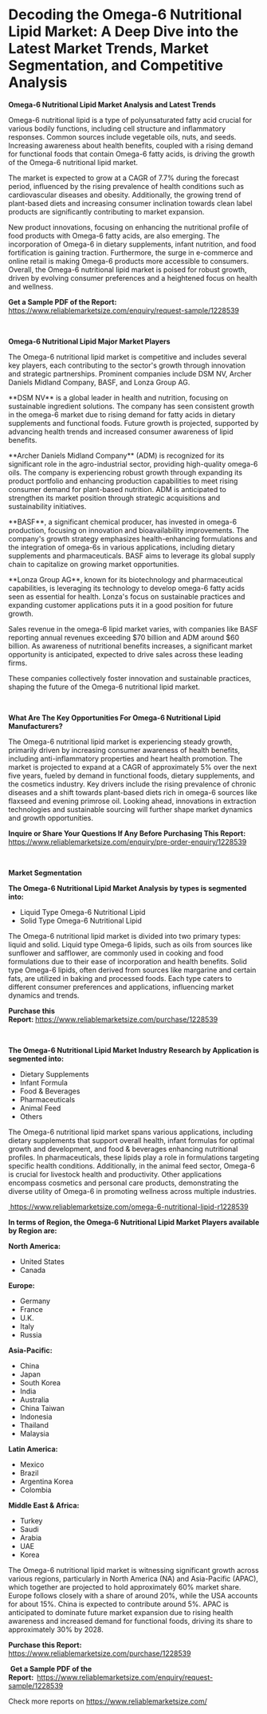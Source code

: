 <p><h1>Decoding the Omega-6 Nutritional Lipid Market: A Deep Dive into the Latest Market Trends, Market Segmentation, and Competitive Analysis</h1></p><p><strong>Omega-6 Nutritional Lipid Market Analysis and Latest Trends</strong></p>
<p><p>Omega-6 nutritional lipid is a type of polyunsaturated fatty acid crucial for various bodily functions, including cell structure and inflammatory responses. Common sources include vegetable oils, nuts, and seeds. Increasing awareness about health benefits, coupled with a rising demand for functional foods that contain Omega-6 fatty acids, is driving the growth of the Omega-6 nutritional lipid market.</p><p>The market is expected to grow at a CAGR of 7.7% during the forecast period, influenced by the rising prevalence of health conditions such as cardiovascular diseases and obesity. Additionally, the growing trend of plant-based diets and increasing consumer inclination towards clean label products are significantly contributing to market expansion. </p><p>New product innovations, focusing on enhancing the nutritional profile of food products with Omega-6 fatty acids, are also emerging. The incorporation of Omega-6 in dietary supplements, infant nutrition, and food fortification is gaining traction. Furthermore, the surge in e-commerce and online retail is making Omega-6 products more accessible to consumers. Overall, the Omega-6 nutritional lipid market is poised for robust growth, driven by evolving consumer preferences and a heightened focus on health and wellness.</p></p>
<p><strong>Get a Sample PDF of the Report:&nbsp;</strong> <a href="https://www.reliablemarketsize.com/enquiry/request-sample/1228539?utm_campaign=3382&utm_medium=2&utm_source=Github&utm_content=ia&utm_term=07042025&utm_id=omega-6-nutritional-lipid">https://www.reliablemarketsize.com/enquiry/request-sample/1228539</a></p>
<p>&nbsp;</p>
<p><strong>Omega-6 Nutritional Lipid Major Market Players</strong></p>
<p><p>The Omega-6 nutritional lipid market is competitive and includes several key players, each contributing to the sector's growth through innovation and strategic partnerships. Prominent companies include DSM NV, Archer Daniels Midland Company, BASF, and Lonza Group AG.</p><p>**DSM NV** is a global leader in health and nutrition, focusing on sustainable ingredient solutions. The company has seen consistent growth in the omega-6 market due to rising demand for fatty acids in dietary supplements and functional foods. Future growth is projected, supported by advancing health trends and increased consumer awareness of lipid benefits.</p><p>**Archer Daniels Midland Company** (ADM) is recognized for its significant role in the agro-industrial sector, providing high-quality omega-6 oils. The company is experiencing robust growth through expanding its product portfolio and enhancing production capabilities to meet rising consumer demand for plant-based nutrition. ADM is anticipated to strengthen its market position through strategic acquisitions and sustainability initiatives.</p><p>**BASF**, a significant chemical producer, has invested in omega-6 production, focusing on innovation and bioavailability improvements. The company's growth strategy emphasizes health-enhancing formulations and the integration of omega-6s in various applications, including dietary supplements and pharmaceuticals. BASF aims to leverage its global supply chain to capitalize on growing market opportunities.</p><p>**Lonza Group AG**, known for its biotechnology and pharmaceutical capabilities, is leveraging its technology to develop omega-6 fatty acids seen as essential for health. Lonza's focus on sustainable practices and expanding customer applications puts it in a good position for future growth.</p><p>Sales revenue in the omega-6 lipid market varies, with companies like BASF reporting annual revenues exceeding $70 billion and ADM around $60 billion. As awareness of nutritional benefits increases, a significant market opportunity is anticipated, expected to drive sales across these leading firms. </p><p>These companies collectively foster innovation and sustainable practices, shaping the future of the Omega-6 nutritional lipid market.</p></p>
<p>&nbsp;</p>
<p><strong>What Are The Key Opportunities For Omega-6 Nutritional Lipid Manufacturers?</strong></p>
<p><p>The Omega-6 nutritional lipid market is experiencing steady growth, primarily driven by increasing consumer awareness of health benefits, including anti-inflammatory properties and heart health promotion. The market is projected to expand at a CAGR of approximately 5% over the next five years, fueled by demand in functional foods, dietary supplements, and the cosmetics industry. Key drivers include the rising prevalence of chronic diseases and a shift towards plant-based diets rich in omega-6 sources like flaxseed and evening primrose oil. Looking ahead, innovations in extraction technologies and sustainable sourcing will further shape market dynamics and growth opportunities.</p></p>
<p><strong>Inquire or Share Your Questions If Any Before Purchasing This Report:</strong> <a href="https://www.reliablemarketsize.com/enquiry/pre-order-enquiry/1228539?utm_campaign=3382&utm_medium=2&utm_source=Github&utm_content=ia&utm_term=07042025&utm_id=omega-6-nutritional-lipid">https://www.reliablemarketsize.com/enquiry/pre-order-enquiry/1228539</a></p>
<p>&nbsp;</p>
<p><strong>Market Segmentation</strong></p>
<p><strong>The Omega-6 Nutritional Lipid Market Analysis by types is segmented into:</strong></p>
<p><ul><li>Liquid Type Omega-6 Nutritional Lipid</li><li>Solid Type Omega-6 Nutritional Lipid</li></ul></p>
<p><p>The Omega-6 nutritional lipid market is divided into two primary types: liquid and solid. Liquid type Omega-6 lipids, such as oils from sources like sunflower and safflower, are commonly used in cooking and food formulations due to their ease of incorporation and health benefits. Solid type Omega-6 lipids, often derived from sources like margarine and certain fats, are utilized in baking and processed foods. Each type caters to different consumer preferences and applications, influencing market dynamics and trends.</p></p>
<p><strong>Purchase this Report:&nbsp;</strong><a href="https://www.reliablemarketsize.com/purchase/1228539?utm_campaign=3382&utm_medium=2&utm_source=Github&utm_content=ia&utm_term=07042025&utm_id=omega-6-nutritional-lipid">https://www.reliablemarketsize.com/purchase/1228539</a></p>
<p>&nbsp;</p>
<p><strong>The Omega-6 Nutritional Lipid Market Industry Research by Application is segmented into:</strong></p>
<p><ul><li>Dietary Supplements</li><li>Infant Formula</li><li>Food & Beverages</li><li>Pharmaceuticals</li><li>Animal Feed</li><li>Others</li></ul></p>
<p><p>The Omega-6 nutritional lipid market spans various applications, including dietary supplements that support overall health, infant formulas for optimal growth and development, and food & beverages enhancing nutritional profiles. In pharmaceuticals, these lipids play a role in formulations targeting specific health conditions. Additionally, in the animal feed sector, Omega-6 is crucial for livestock health and productivity. Other applications encompass cosmetics and personal care products, demonstrating the diverse utility of Omega-6 in promoting wellness across multiple industries.</p></p>
<p><a href="https://www.reliablemarketsize.com/omega-6-nutritional-lipid-r1228539?utm_campaign=3382&utm_medium=2&utm_source=Github&utm_content=ia&utm_term=07042025&utm_id=omega-6-nutritional-lipid">&nbsp;https://www.reliablemarketsize.com/omega-6-nutritional-lipid-r1228539</a></p>
<p><strong>In terms of Region, the Omega-6 Nutritional Lipid Market Players available by Region are:</strong></p>
<p>
    <p> <strong> North America: </strong>
        <ul>
            <li>United States</li>
            <li>Canada</li>
        </ul>
        </p> 
    <p> <strong> Europe: </strong>
        <ul>
            <li>Germany</li>
            <li>France</li>
            <li>U.K.</li>
            <li>Italy</li>
            <li>Russia</li>
        </ul>
        </p> 
    <p> <strong> Asia-Pacific: </strong>
        <ul>
            <li>China</li>
            <li>Japan</li>
            <li>South Korea</li>
            <li>India</li>
            <li>Australia</li>
            <li>China Taiwan</li>
            <li>Indonesia</li>
            <li>Thailand</li>
            <li>Malaysia</li>
        </ul>
        </p> 
    <p> <strong> Latin America: </strong>
        <ul>
            <li>Mexico</li>
            <li>Brazil</li>
            <li>Argentina Korea</li>
            <li>Colombia</li>
        </ul>
        </p> 
    <p> <strong> Middle East & Africa: </strong>
        <ul>
            <li>Turkey</li>
            <li>Saudi</li>
            <li>Arabia</li>
            <li>UAE</li>
            <li>Korea</li>
        </ul>
    </p>
    </p>
<p><p>The Omega-6 nutritional lipid market is witnessing significant growth across various regions, particularly in North America (NA) and Asia-Pacific (APAC), which together are projected to hold approximately 60% market share. Europe follows closely with a share of around 20%, while the USA accounts for about 15%. China is expected to contribute around 5%. APAC is anticipated to dominate future market expansion due to rising health awareness and increased demand for functional foods, driving its share to approximately 30% by 2028.</p></p>
<p><strong>Purchase this Report: </strong><a href="https://www.reliablemarketsize.com/purchase/1228539?utm_campaign=3382&utm_medium=2&utm_source=Github&utm_content=ia&utm_term=07042025&utm_id=omega-6-nutritional-lipid">https://www.reliablemarketsize.com/purchase/1228539</a></p>
<p>&nbsp;<strong>Get a Sample PDF of the Report:&nbsp;&nbsp;</strong><a href="https://www.reliablemarketsize.com/enquiry/request-sample/1228539?utm_campaign=3382&utm_medium=2&utm_source=Github&utm_content=ia&utm_term=07042025&utm_id=omega-6-nutritional-lipid">https://www.reliablemarketsize.com/enquiry/request-sample/1228539</a></p>
<p><strong></strong></p>
<p>Check more reports on <a href="https://www.reliablemarketsize.com/?utm_campaign=3382&utm_medium=2&utm_source=Github&utm_content=ia&utm_term=07042025&utm_id=omega-6-nutritional-lipid">https://www.reliablemarketsize.com/</a></p>